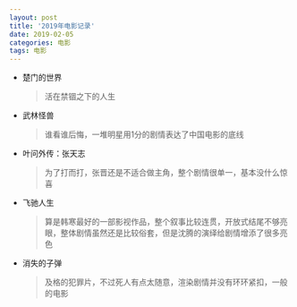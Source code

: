 ```yaml
---
layout: post 
title: '2019年电影记录'
date: 2019-02-05
categories: 电影
tags: 电影
---
```


- 楚门的世界

  > 活在禁锢之下的人生

- 武林怪兽

  > 谁看谁后悔，一堆明星用1分的剧情表达了中国电影的底线

- 叶问外传：张天志

  > 为了打而打，张晋还是不适合做主角，整个剧情很单一，基本没什么惊喜

- 飞驰人生

  > 算是韩寒最好的一部影视作品，整个叙事比较连贯，开放式结尾不够亮眼，整体剧情虽然还是比较俗套，但是沈腾的演绎给剧情增添了很多亮色

- 消失的子弹

  > 及格的犯罪片，不过死人有点太随意，渲染剧情并没有环环紧扣，一般的电影
